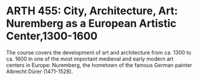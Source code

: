 # ARTH 455: City, Architecture, Art: Nuremberg as a European Artistic Center,1300-1600

The course covers the development of art and architecture from ca. 1300 to ca. 1600 in one of the most important medieval and early modern art centers in Europe: Nuremberg, the hometown of the famous German painter Albrecht Dürer (1471-1528).